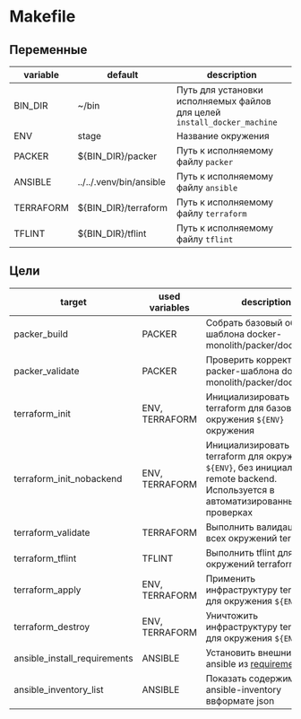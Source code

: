 # Makefile

## Переменные

| variable  | default                 | description                                                              |
| --------- | ----------------------- | ------------------------------------------------------------------------ |
| BIN_DIR   | ~/bin                   | Путь для установки исполняемых файлов для целей `install_docker_machine` |
| ENV       | stage                   | Название окружения                                                       |
| PACKER    | ${BIN_DIR}/packer       | Путь к исполняемому файлу `packer`                                       |
| ANSIBLE   | ../../.venv/bin/ansible | Путь к исполняемому файлу `ansible`                                      |
| TERRAFORM | ${BIN_DIR}/terraform    | Путь к исполняемому файлу `terraform`                                    |
| TFLINT    | ${BIN_DIR}/tflint       | Путь к исполняемому файлу `tflint`                                       |

## Цели

| target                       | used variables | description                                                                                                                      |
| ---------------------------- | -------------- | -------------------------------------------------------------------------------------------------------------------------------- |
| packer_build                 | PACKER         | Собрать базовый образ из шаблона docker-monolith/packer/docker.json                                                              |
| packer_validate              | PACKER         | Проверить корректность packer-шаблона docker-monolith/packer/docker.json                                                         |
| terraform_init               | ENV, TERRAFORM | Инициализировать terraform для базового окружения `${ENV}` окружения                                                             |
| terraform_init_nobackend     | ENV, TERRAFORM | Инициализировать terraform для окружения `${ENV}`, без инициализации remote backend. Используется в автоматизированных проверках |
| terraform_validate           | TERRAFORM      | Выполнить валидацию всех окружений terraform                                                                                     |
| terraform_tflint             | TFLINT         | Выполнить tflint для всех окружений terraform                                                                                    |
| terraform_apply              | ENV, TERRAFORM | Применить инфраструктуру terraform для окружения `${ENV}`                                                                        |
| terraform_destroy            | ENV, TERRAFORM | Уничтожить инфраструктуру terraform для окружения `${ENV}`                                                                       |
| ansible_install_requirements | ANSIBLE        | Установить внешние роли ansible из [requirements.yml](docker-monolith/ansible/environments/stage/requirements.yml)               |
| ansible_inventory_list       | ANSIBLE        | Показать содержимое ansible-inventory ввформате json                                                                             |
